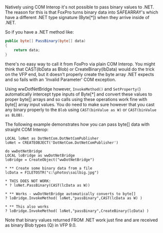 ﻿Natively using COM Interop it's not possible to pass binary values to .NET. The reason for this is that FoxPro turns binary data into SAFEARRAY's which have a different .NET type signature (Byte[*]) when they arrive inside of .NET.So if you have a .NET method like:```cspublic byte[] PassBinary(byte[] data){    return data;}```there's no easy way to call it from FoxPro via plain COM Interop. You might think that CAST(lbData as Blob) or CreateBinary(lbData) would do the trick on the VFP end, but it doesn't properly create the byte array .NET expects and so fails with an 'Invalid Parameter' COM exception.Using wwDotNetBridge however, `InvokeMethod()` and `SetProperty(`) automatically intercept type inputs of Byte[*] and convert these values to proper byte[] arrays and so calls using these operations work fine with byte[] array input values. You do need to make sure however that you cast any binary properly to the `Blob` using `CAST(binValue as W)` or `CAST(binValue as BLOB)`.The following example demonstrates how you can pass byte[] data with straight COM Interop:```foxproLOCAL loNet as DotNetCom.DotNetComPublisherloNet = CREATEOBJECT('DotNetCom.DotNetComPublisher') do wwDotNetBridgeLOCAL loBridge as wwDotNetBridgeloBridge = CreateObject("wwDotNetBridge")* ** Create some binary data from a filelcData = FILETOSTR("c:\photos\sailbig.jpg")* THIS DOES NOT WORK:* ? loNet.PassBinary(CAST(lcData as W))* ** Works - wwDotNetBridge automatically converts to byte[]? loBridge.InvokeMethod( loNet,"passBinary",CAST(lcData as W) )* ** This also works? loBridge.InvokeMethod( loNet,"passBinary",CreateBinary(lcData) )```Note that binary values returned FROM .NET work just fine and are received as binary Blob types (Q) in VFP 9.0.
